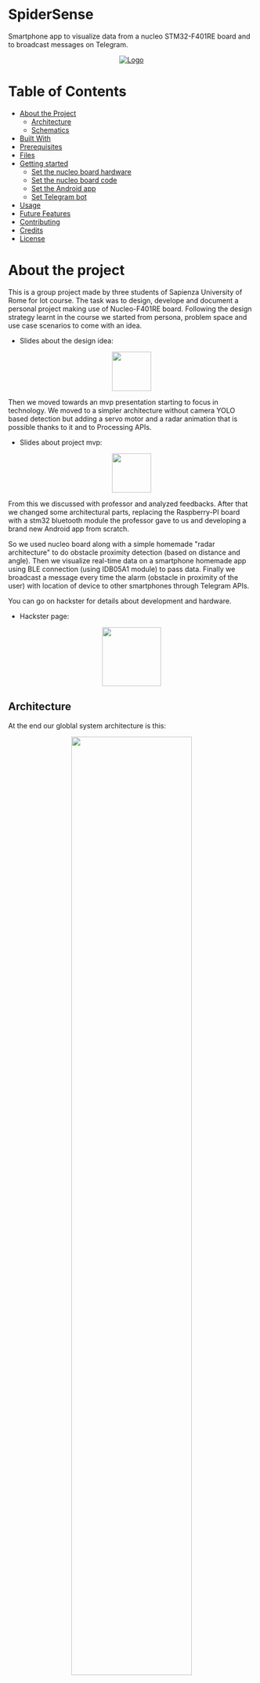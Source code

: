 # SpiderSense
Smartphone app to visualize data from a nucleo STM32-F401RE board and to broadcast messages on Telegram.

<p align="center">
  <a href="https://www.hackster.io/163479/spider-sense-e3912e">
    <img src="https://raw.githubusercontent.com/not-a-genius/spiderSense/master/our_doc/readme_images/allProj.png" alt="Logo">
  </a>
</p>

# Table of Contents

* [About the Project](#about-the-project)
  * [Architecture](#architecture)
  * [Schematics](#schematics)
* [Built With](#built-with)
* [Prerequisites](#prerequisites)
* [Files](#files)
* [Getting started](#getting-started)
  * [Set the nucleo board hardware](#set-the-nucleo-board-hardware)
  * [Set the nucleo board code](#set-the-nucleo-board-code)
  * [Set the Android app](#set-the-android-app)
  * [Set Telegram bot](#set-the-telegram-bot)
* [Usage](#usage)
* [Future Features](#future-features)
* [Contributing](#contributing)
* [Credits](#credits)
* [License](#license)


# About the project

This is a group project made by three students of Sapienza University of Rome for Iot course. The task was to design, develope and document a personal project making use of Nucleo-F401RE board.
Following the design strategy learnt in the course we started from persona, problem space and use case scenarios to come with an idea.
- Slides about the design idea:

<p align="center">
  <a href="https://www.slideshare.net/GiuseppeCapaldi/spidersense-project-design-idea">
    <img src="https://raw.githubusercontent.com/not-a-genius/spiderSense/master/our_doc/readme_images/Slideshare-logo.jpeg" width="80" height="80">
  </a>
</p>

Then we moved towards an mvp presentation starting to focus in technology. We moved to a simpler architecture without camera YOLO based detection but adding a servo motor and a radar animation that is possible thanks to it and to Processing APIs.
- Slides about project mvp:

<p align="center">
  <a href="https://www.slideshare.net/GiuseppeCapaldi/spider-sense-project-first-mvp">
    <img src="https://raw.githubusercontent.com/not-a-genius/spiderSense/master/our_doc/readme_images/Slideshare-logo.jpeg" width="80" height="80">
  </a>
</p>
From this we discussed with professor and analyzed feedbacks. After that we changed some architectural parts, replacing the Raspberry-PI board with a stm32 bluetooth module the professor gave to us and developing a brand new Android app from scratch.

So we used nucleo board along with a simple homemade "radar architecture" to do obstacle proximity detection (based on distance and angle). Then we visualize real-time data on a smartphone homemade app using BLE connection (using IDB05A1 module) to pass data. Finally we broadcast a message every time the alarm (obstacle in proximity of the user) with location of device to other smartphones through Telegram APIs.

You can go on hackster for details about development and hardware.
- Hackster page:

<p align="center">
  <a href="https://www.hackster.io/163479/spider-sense-e3912e">
    <img src="https://raw.githubusercontent.com/not-a-genius/spiderSense/master/our_doc/readme_images/hacksterLogo.gif" width="120" >
  </a>
</p>

## Architecture
At the end our globlal system architecture is this:

<p align="center">
<img src="https://raw.githubusercontent.com/not-a-genius/spiderSense/master/our_doc/readme_images/diagramFinalIot.jpg" width="70%" height="70%"></img>
</p>

## Schematics
Here you can find the schematics for hardware configuration (go to hackster link for details):

<p align="center">
<img src="https://raw.githubusercontent.com/not-a-genius/spiderSense/master/our_doc/readme_images/schematics2.png" width="70%" height="70%"></img>
</p>

*Note*: on top of Nucleo-F401RE you will have the IDB05A1 board (not visible in the image).


# Built with

**Nucleo board**
* [MbedOs](https://www.mbed.com/en/platform/mbed-os/)

**Android app**
* [Android](https://developer.android.com/)
* [Processing for Android](https://android.processing.org/)

**Telegram bot**
* [Node js](https://nodejs.org/it/)
* [Mongo db](https://www.mongodb.com/it)
* [Heroku](https://elements.heroku.com/addons/mongolab)

# Prerequisites
- Android 9.0 (app has been tested on samsung s8 smartphone)
- Nucleo stm32-F401RE board
- Nucleo IDB05A1 bluetooth shield
- Telegram app installed

# Files
Files are organized as follows:
- **Android**: here you have the Android app files
- **'Nucleo Board'**: here you have Nucleo-F401RE code and used libraries
- **'Telegram Bot'**: here you have the code to do the telegram bot
- **our_doc**: here you have images for readme and other stuff
- **'Compiled Files'**: here you have apk file to install on your Android smartphone and bin file to copy on Nucleo board



# Getting started
## Set the nucleo board hardware
Follow the schematic you find on [Hackster.io page](https://www.hackster.io/163479/spider-sense-e3912e).
## Set the nucleo board code
1. Compile on [Mbed online compiler](https://ide.mbed.com/compiler/), or on an offline version, the code for nucleo board you can find in folder: **master/'Nucleo board'**. Here you can find the **"main.cpp"** code file, the needed custom libraries.
Now you will have a **.bin** file with the executable for nucleo board.

2.  Copy and paste **.bin** file in the folder of Nucleo board after you have mounted the usb drive.

3. As soon as you give power to the board the code will be executed.

NB: It's possible to copy simply the *.bin* file provided in the *Compiled Files* folder

## Set the Android App
1. On android  studio you have to open the folder of the project you can find here: **master/Android/spiderSense**.
Then you need to build and run the app on your device (you cannot emulate on android studio a smartphone cause of bluetooth connection requirements).
To do so:
2. Connect your phone through usb, give permission to trust your computer
3. Enable debug mode on your phone.
4. Press "Run" button and select your device
5. The app will start automatically on your phone if no error occurs.

NB: It's possible to install simply the *.apk* file provided in the *Compiled Files* folder

## Set the Telegram bot
To do so you need do add the bot **@SpiderSenseBot** on Telegram and then register your device sending the message: **/tie \<deviceId\>**, where **\<deviceId\>**  is the username you want to be registered with on the bot.
Now you are ready to receive notification of messages from the bot.

The purpose of this telegram bot is to let people who are interested in particular device, receive urgent notifications from it.
A device sends GET request with its id to the server which also serves as a Telegram bot. Then, the bot will send notifications to users who are associated with the device. It's also possible to send geo data(latitude and longitude) about current position to the server so people in charge of will also know where the device is.

To associate a Telegram account with a device, user should speak with the bot and send to him the following command:
```
/tie {device}
```
Where **device** is a device username chosen by user.

So, if the device with such id will send a request, the user will be notified.

To store telegram accounts associated with devices, the server uses MongoDB.




# Usage

Having the nucleo board connected and running the IDB05A1 module attached on top of nucleo board will start "advertising", broadcasting data to the devices in the signal field.

Start SpiderSense app and click on Settings -> Connect.
If the board is recognized you will see the text Spidersense appear on the settings sceen.

Now the nucleo board will start moving the servo and receving data from ultrasonic sensor.

On your app, coming back to home screen, you should see a radar animation showing what data the app is receiving from the nucleo board, so the angle in which the servo is positioned and the obstacle distance (if it is detected in a close range).
<p align="center">
<img src="https://raw.githubusercontent.com/not-a-genius/spiderSense/master/our_doc/readme_images/mock2.jpg" width="30%" height="30%"></img>
</p>
Now if the number of detected objects in a close field goes over a fixed threshold a timer will start.
You should see a countdown text animation on the settings screen.
If within 10 sec you don't press the stop the alarm button a message with your id and location will be sent to all the devices registered on the SpiderSense telegram bot.

If you press the stop the alarm button the counter of objects detected will be reset, ready to trigger the alarm timer again.

You can also disconnect and connect again to the board.
<p align="center">
<img src="https://raw.githubusercontent.com/not-a-genius/spiderSense/master/our_doc/readme_images/mock1.jpg"  width="30%" height="30%"></img>
</p>
What all the devices registered on telegram bot should see is a message with the id linked to the device which triggered the alarm and an image from google maps apis showing its gps location.

Example of a message from the bot:
<p align="center">
<img src="https://raw.githubusercontent.com/not-a-genius/spiderSense/master/our_doc/readme_images/Message_example.png" display="block" margin-left="auto" margin-right="auto"></img>
</p>

# Future Features
Features to be implemented:
- other android versions compatibility
- improve UI and app look and feel
- encrypt data towards telegram servers
- make auth login in app
- improve nucleo hw/sw

# Contributing

Contributions are what make the open source community such an amazing place to be learn, inspire, and create. Any contributions you make are **greatly appreciated**.

1. Fork the Project
2. Create your Feature Branch (`git checkout -b feature/AmazingFeature`)
3. Commit your Changes (`git commit -m 'Add some AmazingFeature`)
4. Push to the Branch (`git push origin feature/AmazingFeature`)
5. Open a Pull Request

# Credits:
- Giuseppe Capaldi [<img src="https://raw.githubusercontent.com/not-a-genius/spiderSense/master/our_doc/readme_images/gitIcon.png" height="20" width="20" >](https://github.com/not-a-genius)
					[<img src="https://raw.githubusercontent.com/not-a-genius/spiderSense/master/our_doc/readme_images/inIcon.png" height="20" width="20" >](https://www.linkedin.com/in/giuseppe-capaldi-56688a171/)
- Marco Costa [<img src="https://raw.githubusercontent.com/not-a-genius/spiderSense/master/our_doc/readme_images/gitIcon.png" height="20" width="20" >](https://github.com/marcocosta96/)
					[<img src="https://raw.githubusercontent.com/not-a-genius/spiderSense/master/our_doc/readme_images/inIcon.png" height="20" width="20" >](https://www.linkedin.com/in/marco-costa-ecs)
- Artem Savchuck [<img src="https://raw.githubusercontent.com/not-a-genius/spiderSense/master/our_doc/readme_images/gitIcon.png" height="20" width="20" >](https://github.com/Artem723)
 					[<img src="https://raw.githubusercontent.com/not-a-genius/spiderSense/master/our_doc/readme_images/inIcon.png" height="20" width="20" >](https://www.linkedin.com/in/artem-savchuk-7278a7170/)


# License:
 Code is under Apache License 2.0.
